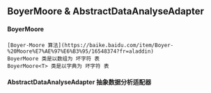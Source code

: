 ﻿## BoyerMoore & AbstractDataAnalyseAdapter

#### BoyerMoore 
```
[Boyer-Moore 算法](https://baike.baidu.com/item/Boyer-%20Moore%E7%AE%97%E6%B3%95/16548374?fr=aladdin)
BoyerMoore 类是以数组为 坏字符 表
BoyerMoore<T> 类是以字典为 坏字符 表
```

#### AbstractDataAnalyseAdapter 抽象数据分析适配器